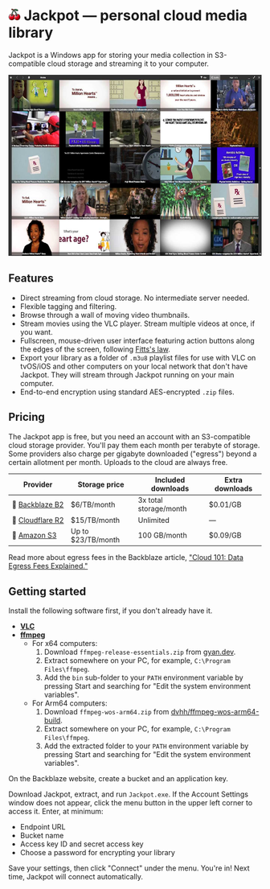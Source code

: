 # <img src="../src/J.App/Resources/App.png" width=24 height=24> Jackpot &mdash; personal cloud media library

Jackpot is a Windows app for storing your media collection in S3-compatible cloud storage and streaming it to your computer.

<img src="img/main-screenshot.jpg" width=640 height=360>

## Features

- Direct streaming from cloud storage. No intermediate server needed.
- Flexible tagging and filtering.
- Browse through a wall of moving video thumbnails.
- Stream movies using the VLC player. Stream multiple videos at once, if you want.
- Fullscreen, mouse-driven user interface featuring action buttons along the edges of the screen, following [Fitts's law](https://en.wikipedia.org/wiki/Fitts%27s_law).
- Export your library as a folder of `.m3u8` playlist files for use with VLC on tvOS/iOS and other computers on your local network that don't have Jackpot. They will stream through Jackpot running on your main computer.
- End-to-end encryption using standard AES-encrypted `.zip` files.

## Pricing

The Jackpot app is free, but you need an account with an S3-compatible cloud storage provider.
You'll pay them each month per terabyte of storage.
Some providers also charge per gigabyte downloaded ("egress") beyond a certain allotment per month.
Uploads to the cloud are always free.

Provider | Storage price | Included downloads | Extra downloads
-- | -- | -- | --
<nobr>🥇 [Backblaze B2](https://www.backblaze.com/cloud-storage)</nobr> | $6/TB/month | 3x total storage/month | $0.01/GB
<nobr>🥈 [Cloudflare R2](https://www.cloudflare.com/developer-platform/r2/)</nobr> | $15/TB/month | Unlimited | &mdash;
<nobr>💸 [Amazon S3](https://aws.amazon.com/s3/)</nobr> | Up to $23/TB/month | 100 GB/month | $0.09/GB

Read more about egress fees in the Backblaze article, ["Cloud 101: Data Egress Fees Explained."](https://www.backblaze.com/blog/cloud-101-data-egress-fees-explained/)

## Getting started

Install the following software first, if you don't already have it.

- [**VLC**](https://www.videolan.org/vlc/)
- [**ffmpeg**](https://ffmpeg.org/)
    - For x64 computers:
        1. Download `ffmpeg-release-essentials.zip` from [gyan.dev](https://www.gyan.dev/ffmpeg/builds/). 
        1. Extract somewhere on your PC, for example, `C:\Program Files\ffmpeg`.
        1. Add the `bin` sub-folder to your `PATH` environment variable by pressing Start and searching for "Edit the system environment variables".
    - For Arm64 computers:
        1. Download `ffmpeg-wos-arm64.zip` from [dvhh/ffmpeg-wos-arm64-build](https://github.com/dvhh/ffmpeg-wos-arm64-build/releases).
        1. Extract somewhere on your PC, for example, `C:\Program Files\ffmpeg`.
        1. Add the extracted folder to your `PATH` environment variable by pressing Start and searching for "Edit the system environment variables".

On the Backblaze website, create a bucket and an application key.

Download Jackpot, extract, and run `Jackpot.exe`.
If the Account Settings window does not appear, click the menu button in the upper left corner to access it.
Enter, at minimum:
- Endpoint URL
- Bucket name
- Access key ID and secret access key
- Choose a password for encrypting your library

Save your settings, then click "Connect" under the menu.
You're in!
Next time, Jackpot will connect automatically.
